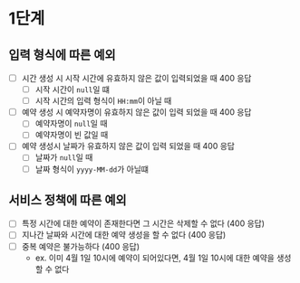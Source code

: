 # 1단계

## 입력 형식에 따른 예외

- [ ] 시간 생성 시 시작 시간에 유효하지 않은 값이 입력되었을 때 400 응답
    - [ ] 시작 시간이 `null`일 떄
    - [ ] 시작 시간의 입력 형식이 `HH:mm`이 아닐 때
- [ ] 예약 생성 시 예약자명이 유효하지 않은 값이 입력 되었을 때 400 응답
    - [ ] 예약자명이 `null`일 때
    - [ ] 예약자명이 빈 값일 때
- [ ] 예약 생성시 날짜가 유효하지 않은 값이 입력 되었을 때 400 응답
    - [ ] 날짜가 `null`일 때
    - [ ] 날짜 형식이 `yyyy-MM-dd`가 아닐떄

## 서비스 정책에 따른 예외

- [ ] 특정 시간에 대한 예약이 존재한다면 그 시간은 삭제할 수 없다 (400 응답)
- [ ] 지나간 날짜와 시간에 대한 예약 생성을 할 수 없다 (400 응답)
- [ ] 중복 예약은 불가능하다 (400 응답)
    - ex. 이미 4월 1일 10시에 예약이 되어있다면, 4월 1일 10시에 대한 예약을 생성할 수 없다

